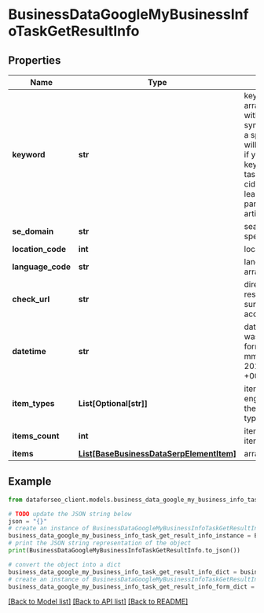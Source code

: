 # BusinessDataGoogleMyBusinessInfoTaskGetResultInfo


## Properties

Name | Type | Description | Notes
------------ | ------------- | ------------- | -------------
**keyword** | **str** | keyword received in a POST array keyword is returned with decoded %## (plus symbol ‘+’ will be decoded to a space character) this field will contain the cid parameter if you specified it in the keyword field when setting a task; example: cid:2946633002421908862 learn more about the parameter in this help center article | [optional] 
**se_domain** | **str** | search engine domain as specified in a POST array | [optional] 
**location_code** | **int** | location code in a POST array | [optional] 
**language_code** | **str** | language code in a POST array | [optional] 
**check_url** | **str** | direct URL to search engine results you can use it to make sure that we provided accurate results | [optional] 
**datetime** | **str** | date and time when the result was received in the UTC format: “yyyy-mm-dd hh-mm-ss +00:00” example: 2019-11-15 12:57:46 +00:00 | [optional] 
**item_types** | **List[Optional[str]]** | item types types of search engine results encountered in the items array; possible item types: google_business_info | [optional] 
**items_count** | **int** | item types the number of items in the items array | [optional] 
**items** | [**List[BaseBusinessDataSerpElementItem]**](BaseBusinessDataSerpElementItem.md) | array of directory items | [optional] 

## Example

```python
from dataforseo_client.models.business_data_google_my_business_info_task_get_result_info import BusinessDataGoogleMyBusinessInfoTaskGetResultInfo

# TODO update the JSON string below
json = "{}"
# create an instance of BusinessDataGoogleMyBusinessInfoTaskGetResultInfo from a JSON string
business_data_google_my_business_info_task_get_result_info_instance = BusinessDataGoogleMyBusinessInfoTaskGetResultInfo.from_json(json)
# print the JSON string representation of the object
print(BusinessDataGoogleMyBusinessInfoTaskGetResultInfo.to_json())

# convert the object into a dict
business_data_google_my_business_info_task_get_result_info_dict = business_data_google_my_business_info_task_get_result_info_instance.to_dict()
# create an instance of BusinessDataGoogleMyBusinessInfoTaskGetResultInfo from a dict
business_data_google_my_business_info_task_get_result_info_form_dict = business_data_google_my_business_info_task_get_result_info.from_dict(business_data_google_my_business_info_task_get_result_info_dict)
```
[[Back to Model list]](../README.md#documentation-for-models) [[Back to API list]](../README.md#documentation-for-api-endpoints) [[Back to README]](../README.md)


